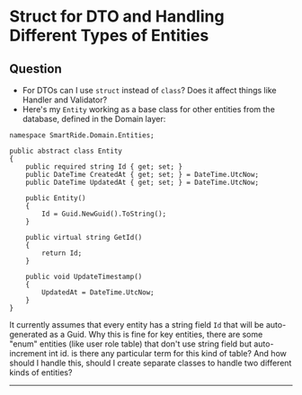 # Struct for DTO and Handling Different Types of Entities

## Question

- For DTOs can I use `struct` instead of `class`? Does it affect things like Handler and Validator?
- Here's my `Entity` working as a base class for other entities from the database, defined in the Domain layer:
```
namespace SmartRide.Domain.Entities;

public abstract class Entity
{
    public required string Id { get; set; }
    public DateTime CreatedAt { get; set; } = DateTime.UtcNow;
    public DateTime UpdatedAt { get; set; } = DateTime.UtcNow;

    public Entity()
    {
        Id = Guid.NewGuid().ToString();
    }

    public virtual string GetId()
    {
        return Id;
    }

    public void UpdateTimestamp()
    {
        UpdatedAt = DateTime.UtcNow;
    }
}
```
It currently assumes that every entity has a string field `Id` that will be auto-generated as a Guid. Why this is fine for key entities, there are some "enum" entities (like user role table) that don't use string field but auto-increment int id. is there any particular term for this kind of table? And how should I handle this, should I create separate classes to handle two different kinds of entities?

---


